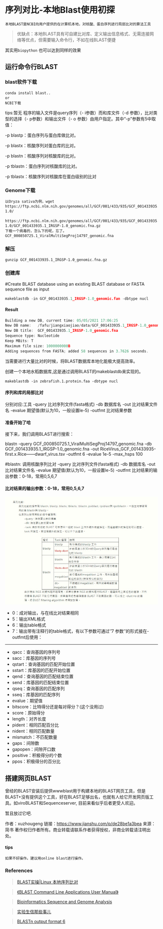 # 序列对比-本地Blast使用初探
    本地BLAST是NCBI向用户提供的在计算机本地，对核酸、蛋白序列进行局部比对的算法工具

>优缺点：本地BLAST具有可自建比对库、定义输出信息格式、无需连接网络等优点，但需要输入命令行，不如在线BLAST便捷

其实用`biopython` 也可以达到同样的效果

## 运行命令行BLAST

### blast软件下载
    conda install blast..
    or
    NCBI下载

tips:暂无
    程序的输入文件是query序列（- i参数）而和库文件（-d 参数），比对类型的选择（- p参数）和输出文件（- o 参数）由用户指定。其中“-p”参数有5中取值：

-p blastp：蛋白序列与蛋白库做比对。

-p blastx：核酸序列对蛋白库的比对。

-p blastn：核酸序列对核酸库的比对。

-p tblastn：蛋白序列对核酸库的比对。

-p tblastx：核酸序列对核酸库在蛋白级别的比对

### Genome下载
    以Oryza sativa为例，wget https://ftp.ncbi.nlm.nih.gov/genomes/all/GCF/001/433/935/GCF_001433935.1_IRGSP-1.0/

    https://ftp.ncbi.nlm.nih.gov/genomes/all/GCF/001/433/935/GCF_001433935.1_IRGSP-1.0/GCF_001433935.1_IRGSP-1.0_genomic.fna.gz
    下载一个病毒的，怎么下的呢，忘了。GCF_000850725.1_ViralMultiSegProj14797_genomic.fna

### 解压
    gunzip GCF_001433935.1_IRGSP-1.0_genomic.fna.gz

### 创建库

#Create BLAST database  using an existing BLAST database or FASTA sequence file as input
```c
makeblastdb -in GCF_001433935.1_IRGSP-1.0_genomic.fan -dbtype nucl
```
#### Result
```c
Building a new DB, current time: 05/05/2021 17:06:25
New DB name:   /fafu/jiangxiaojiao/data/GCF_001433935.1_IRGSP-1.0_genomic.fna
New DB title:  GCF_001433935.1_IRGSP-1.0_genomic.fna
Sequence type: Nucleotide
Keep MBits: T
Maximum file size: 1000000000B
Adding sequences from FASTA; added 58 sequences in 3.7626 seconds.
```

当需要进行大量比对的时候，将BLAST数据库本地化能极大提高效率。

创建一个本地水稻数据库,这是通过调用BLAST的makeblastdb来实现的。
    
    makeblastdb -in zebrafish.1.protein.faa -dbtype nucl

#### 序列和库的局部比对
分别对应:工具 -query 比对序列文件(fasta格式) -db 数据库名 -out 比对结果文件名 -evalue 期望值(默认为10，一般设置le-5) -outfmt 比对结果参数

#### 准备开始了哈
接下来，我们调用BLAST进行搜索：

blastn -query  GCF_000850725.1_ViralMultiSegProj14797_genomic.fna  -db GCF_001433935.1_IRGSP-1.0_genomic.fna -out RiceVirus_GCF_001433935-first.x.Rice——dwarf_virus.tsv -outfmt 6 -evalue 1e-5 -max_hsps 100 

#blastn: 调用核酸序列比对 -query 比对序列文件(fasta格式) -db 数据库名 -out 比对结果文件名 -evalue 期望值(默认为10，一般设置le-5) -outfmt 比对结果的输出参数：0-18，常用0,5,6,7

#### 比对结果的输出参数：0-18，常用0,5,6,7
![avatar](./../images/blast.jpg)
- 0：成对输出，与在线比对结果相同
- 5：输出XML格式
- 6：输出table格式
- 7：输出带有注释行的table格式，有以下参数可通过’’7 参数’’的形式接在-outfmt后使用：
-----
- qacc：查询基因的序列号
- sacc：库基因的序列号
- qstart：查询基因的匹配开始位置
- sstart：库基因的匹配开始位置
- qend：查询基因的匹配结束位置
- send：库基因的匹配结束位置
- qseq：查询基因的匹配序列
- sseq：库基因的匹配序列
- evalue：期望值
- bitscore：比特得分还是每对得分？(这个没用过)
- score：原始得分
- length：对齐长度
- pident：相同匹配百分比
- nident：相同匹配数量
- mismatch：不匹配数量
- gaps：间隙数
- gapopen：间隙开口数
- positive：积极得分的个数
- ppos：积极得分的百分比

##  搭建网页BLAST
曾经的BLAST安装后提供wwwblast用于构建本地的BLAST网页工具，但是BLAST+没有提供这个工具，好在BLAST足够出名，也就有人给它开发网页版工具。如viroBLAST和Sequenceserver, 目前来看似乎后者更受人欢迎。

暂且放过它吧.

作者：xuzhougeng
链接：https://www.jianshu.com/p/de28be1a3bea
来源：简书
著作权归作者所有。商业转载请联系作者获得授权，非商业转载请注明出处。

#### tips
    如果不好操作。建议用online blast进行操作。
### References
>[BLAST实操|Linux 本地序列比对](https://zhuanlan.zhihu.com/p/269565747)


>[《BLAST Command Line Applications User Manual》](https://blast.ncbi.nlm.nih.gov/Blast.cgi?CMD=Web&PAGE_TYPE=BlastDocs)

>[Bioinformatics Sequence and Genome Analysis](http://www.bioinformaticsonline.org/)

>[ 实验生信那些事儿](https://zhuanlan.zhihu.com/p/65505346)

>[BLASTn output format 6](http://www.metagenomics.wiki/tools/blast/blastn-output-format-6)